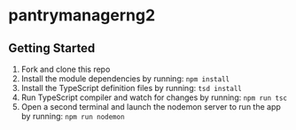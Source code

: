 # pantrymanagerng2

## Getting Started

1. Fork and clone this repo
1. Install the module dependencies by running: `npm install`
1. Install the TypeScript definition files by running: `tsd install`
1. Run TypeScript compiler and watch for changes by running: `npm run tsc`
1. Open a second terminal and launch the nodemon server to run the app by running: `npm run nodemon`